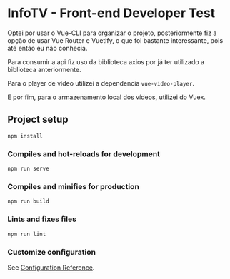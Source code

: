 # InfoTV - Front-end Developer Test
Optei por usar o Vue-CLI para organizar o projeto, posteriormente fiz a opção de usar Vue Router e Vuetify, o que foi bastante interessante, pois até então eu não conhecia.

Para consumir a api fiz uso da biblioteca axios por já ter utilizado a biblioteca anteriormente.

Para o player de vídeo utilizei a dependencia `vue-video-player`. 

E por fim, para o armazenamento local dos vídeos, utilizei do Vuex.

## Project setup
```
npm install
```

### Compiles and hot-reloads for development
```
npm run serve
```

### Compiles and minifies for production
```
npm run build
```

### Lints and fixes files
```
npm run lint
```

### Customize configuration
See [Configuration Reference](https://cli.vuejs.org/config/).
